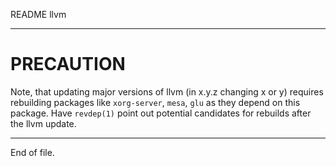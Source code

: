 README llvm

---


PRECAUTION
==========

Note, that updating major versions of llvm (in x.y.z changing x or y) requires
rebuilding packages like `xorg-server`, `mesa`, `glu` as they depend on this
package.  Have `revdep(1)` point out potential candidates for rebuilds after the
llvm update.


---

End of file.
